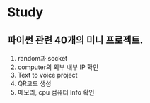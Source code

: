 # Study
## 파이썬 관련 40개의 미니 프로젝트.
1. random과 socket
2. computer의 외부 내부 IP 확인
3. Text to voice project
4. QR코드 생성
5. 메모리, cpu 컴퓨터 Info 확인
